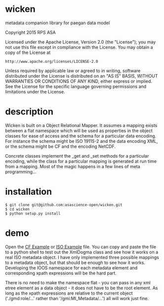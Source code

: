 wicken
======
metadata companion library for paegan data model

Copyright 2015 RPS ASA

Licensed under the Apache License, Version 2.0 (the "License");
you may not use this file except in compliance with the License.
You may obtain a copy of the License at

    http://www.apache.org/licenses/LICENSE-2.0

Unless required by applicable law or agreed to in writing, software
distributed under the License is distributed on an "AS IS" BASIS,
WITHOUT WARRANTIES OR CONDITIONS OF ANY KIND, either express or implied.
See the License for the specific language governing permissions and
limitations under the License.


description
============

Wicken is built on a Object Relational Mapper. It assumes a mapping exists between a flat namespace which will be used as properties in the object classes for ease of access and the schema for a particular data encoding. For instance the schema might be ISO 19115-2 and the data encoding XML, or the schema might be CF and the encoding NetCDF.

Concrete classes implement the _get and _set methods for a particular encoding, while
the class for a particular mapping is generated at run time from a mapping. Most of the magic happens in a few lines of meta programming...


installation
=============
    $ git clone git@github.com:asascience-open/wicken.git
    $ cd wicken
    $ python setup.py install



demo
===========

Open the [CF Example](https://github.com/asascience-open/wicken/blob/master/example_cf_script.py) or [ISO Example](https://github.com/asascience-open/wicken/blob/master/example_iso_script.py) file. You can copy and paste the file to a python shell to test out the XmlDogma class and see how it works on a real ISO metadata object. I have only implemented three possible mappings to a metadata object, but that should be enough to see how it works. Developing the IOOS namespace for each metadata element and corresponding xpath expressions will be the hard part.

There is no need to make the namespace flat - you can pass in any xml etree element as a data object - it does not have to be the root element. As long as the xpath expressions are relative to the current object ('./gmd:role/...' rather than '/gmi:MI_Metadata/...') all will work just fine.

